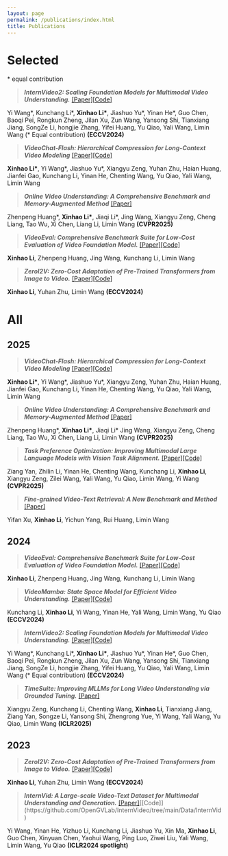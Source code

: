 ```yaml
---
layout: page
permalink: /publications/index.html
title: Publications
---
```



# Selected
\* equal contribution

> ***InternVideo2: Scaling Foundation Models for Multimodal Video Understanding.*** [[Paper]](https://arxiv.org/pdf/2403.15377.pdf)[[Code]](https://github.com/OpenGVLab/InternVideo/tree/main/InternVideo2)

Yi Wang\*, Kunchang Li\*, **Xinhao Li\***, Jiashuo Yu\*, Yinan He\*, Guo Chen, Baoqi Pei, Rongkun Zheng, Jilan Xu, Zun Wang, Yansong Shi, Tianxiang Jiang, SongZe Li, hongjie Zhang, Yifei Huang, Yu Qiao, Yali Wang, Limin Wang (\* Equal contribution) **(ECCV2024)**

> ***VideoChat-Flash: Hierarchical Compression for Long-Context Video Modeling*** [[Paper]](https://arxiv.org/abs/2501.00574)[[Code]](https://github.com/OpenGVLab/VideoChat-Flash)

**Xinhao Li\***, Yi Wang\*, Jiashuo Yu\*, Xiangyu Zeng, Yuhan Zhu, Haian Huang, Jianfei Gao, Kunchang Li, Yinan He, Chenting Wang, Yu Qiao, Yali Wang, Limin Wang

> ***Online Video Understanding: A Comprehensive Benchmark and Memory-Augmented Method*** [[Paper]](https://arxiv.org/abs/2501.00584v1)

Zhenpeng Huang\*, **Xinhao Li\***, Jiaqi Li\*, Jing Wang, Xiangyu Zeng, Cheng Liang, Tao Wu, Xi Chen, Liang Li, Limin Wang  **(CVPR2025)**

> ***VideoEval: Comprehensive Benchmark Suite for Low-Cost Evaluation of Video Foundation Model.*** [[Paper]](https://arxiv.org/abs/2407.06491)[[Code]](https://github.com/leexinhao/VideoEval)

**Xinhao Li**, Zhenpeng Huang, Jing Wang, Kunchang Li, Limin Wang

> ***ZeroI2V: Zero-Cost Adaptation of Pre-Trained Transformers from Image to Video.*** [[Paper]](https://arxiv.org/abs/2310.01324)[[Code]](https://github.com/leexinhao/ZeroI2V)

**Xinhao Li**, Yuhan Zhu, Limin Wang **(ECCV2024)**

# All

## 2025

> ***VideoChat-Flash: Hierarchical Compression for Long-Context Video Modeling*** [[Paper]](https://arxiv.org/abs/2501.00574)[[Code]](https://github.com/OpenGVLab/VideoChat-Flash)

**Xinhao Li\***, Yi Wang\*, Jiashuo Yu\*, Xiangyu Zeng, Yuhan Zhu, Haian Huang, Jianfei Gao, Kunchang Li, Yinan He, Chenting Wang, Yu Qiao, Yali Wang, Limin Wang


> ***Online Video Understanding: A Comprehensive Benchmark and Memory-Augmented Method*** [[Paper]](https://arxiv.org/abs/2501.00584v1)

Zhenpeng Huang\*, **Xinhao Li\***, Jiaqi Li\* Jing Wang, Xiangyu Zeng, Cheng Liang, Tao Wu, Xi Chen, Liang Li, Limin Wang  **(CVPR2025)**


> ***Task Preference Optimization: Improving Multimodal Large Language Models with Vision Task Alignment.*** [[Paper]](https://arxiv.org/abs/2412.19326)[[Code]](https://github.com/OpenGVLab/TPO)

Ziang Yan, Zhilin Li, Yinan He, Chenting Wang, Kunchang Li, **Xinhao Li**, Xiangyu Zeng, Zilei Wang, Yali Wang, Yu Qiao, Limin Wang, Yi Wang  **(CVPR2025)**

> ***Fine-grained Video-Text Retrieval: A New Benchmark and Method*** [[Paper]](https://arxiv.org/pdf/2501.00513)

Yifan Xu, **Xinhao Li**, Yichun Yang, Rui Huang, Limin Wang
## 2024

> ***VideoEval: Comprehensive Benchmark Suite for Low-Cost Evaluation of Video Foundation Model.*** [[Paper]](https://arxiv.org/abs/2407.06491)[[Code]](https://github.com/leexinhao/VideoEval)

**Xinhao Li**, Zhenpeng Huang, Jing Wang, Kunchang Li, Limin Wang

> ***VideoMamba: State Space Model for Efficient Video Understanding.*** [[Paper]](https://arxiv.org/abs/2403.06977)[[Code]](https://github.com/OpenGVLab/VideoMamba)

Kunchang Li, **Xinhao Li**, Yi Wang, Yinan He, Yali Wang, Limin Wang, Yu Qiao **(ECCV2024)**

> ***InternVideo2: Scaling Foundation Models for Multimodal Video Understanding.*** [[Paper]](https://arxiv.org/pdf/2403.15377.pdf)[[Code]](https://github.com/OpenGVLab/InternVideo/tree/main/InternVideo2)

Yi Wang\*, Kunchang Li\*, **Xinhao Li\***, Jiashuo Yu\*, Yinan He\*, Guo Chen, Baoqi Pei, Rongkun Zheng, Jilan Xu, Zun Wang, Yansong Shi, Tianxiang Jiang, SongZe Li, hongjie Zhang, Yifei Huang, Yu Qiao, Yali Wang, Limin Wang (\* Equal contribution) **(ECCV2024)**

> ***TimeSuite: Improving MLLMs for Long Video Understanding via Grounded Tuning.*** [[Paper]](https://arxiv.org/abs/2410.19702)

Xiangyu Zeng, Kunchang Li, Chenting Wang, **Xinhao Li**, Tianxiang Jiang, Ziang Yan, Songze Li, Yansong Shi, Zhengrong Yue, Yi Wang, Yali Wang, Yu Qiao, Limin Wang **(ICLR2025)**

## 2023

> ***ZeroI2V: Zero-Cost Adaptation of Pre-Trained Transformers from Image to Video.*** [[Paper]](https://arxiv.org/abs/2310.01324)[[Code]](https://github.com/leexinhao/ZeroI2V)

**Xinhao Li**, Yuhan Zhu, Limin Wang **(ECCV2024)**

> ***InternVid: A Large-scale Video-Text Dataset for Multimodal Understanding and Generation.*** [[Paper]](https://openreview.net/forum?id=MLBdiWu4Fw&referrer=%5BAuthor%20Console%5D(%2Fgroup%3Fid%3DICLR.cc%2F2024%2FConference%2FAuthors%23your-submissions))[[Code]](https://github.com/OpenGVLab/InternVideo/tree/main/Data/InternVid) 

Yi Wang, Yinan He, Yizhuo Li, Kunchang Li, Jiashuo Yu, Xin Ma, **Xinhao Li**, Guo Chen, Xinyuan Chen, Yaohui Wang, Ping Luo, Ziwei Liu, Yali Wang, Limin Wang, Yu Qiao **(ICLR2024 spotlight)** 
